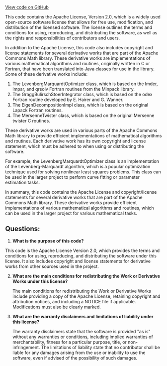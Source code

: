 [View code on GitHub](https://github.com/ergoplatform/ergo/target/streams/_global/assemblyOption/_global/streams/assembly/56690908446da196b01dd7f76de6aa58ba049f63_ec2544ab27e110d2d431bdad7d538ed509b21e62_da39a3ee5e6b4b0d3255bfef95601890afd80709/META-INF/LICENSE_commons-math3-3.2.txt)

This code contains the Apache License, Version 2.0, which is a widely used open-source software license that allows for free use, modification, and distribution of the licensed software. The license outlines the terms and conditions for using, reproducing, and distributing the software, as well as the rights and responsibilities of contributors and users.

In addition to the Apache License, this code also includes copyright and license statements for several derivative works that are part of the Apache Commons Math library. These derivative works are implementations of various mathematical algorithms and routines, originally written in C or Fortran, that have been translated into Java classes for use in the library. Some of these derivative works include:

1. The LevenbergMarquardtOptimizer class, which is based on the lmder, lmpar, and qrsolv Fortran routines from the Minpack library.
2. The GraggBulirschStoerIntegrator class, which is based on the odex Fortran routine developed by E. Hairer and G. Wanner.
3. The EigenDecompositionImpl class, which is based on the original Lapack Fortran routines.
4. The MersenneTwister class, which is based on the original Mersenne twister C routines.

These derivative works are used in various parts of the Apache Commons Math library to provide efficient implementations of mathematical algorithms and routines. Each derivative work has its own copyright and license statement, which must be adhered to when using or distributing the software.

For example, the LevenbergMarquardtOptimizer class is an implementation of the Levenberg-Marquardt algorithm, which is a popular optimization technique used for solving nonlinear least squares problems. This class can be used in the larger project to perform curve fitting or parameter estimation tasks.

In summary, this code contains the Apache License and copyright/license statements for several derivative works that are part of the Apache Commons Math library. These derivative works provide efficient implementations of various mathematical algorithms and routines, which can be used in the larger project for various mathematical tasks.
## Questions: 
 1. **What is the purpose of this code?**

   This code is the Apache License Version 2.0, which provides the terms and conditions for using, reproducing, and distributing the software under this license. It also includes copyright and license statements for derivative works from other sources used in the project.

2. **What are the main conditions for redistributing the Work or Derivative Works under this license?**

   The main conditions for redistributing the Work or Derivative Works include providing a copy of the Apache License, retaining copyright and attribution notices, and including a NOTICE file if applicable. Modifications must also be clearly marked.

3. **What are the warranty disclaimers and limitations of liability under this license?**

   The warranty disclaimers state that the software is provided "as is" without any warranties or conditions, including implied warranties of merchantability, fitness for a particular purpose, title, or non-infringement. The limitations of liability state that no contributor shall be liable for any damages arising from the use or inability to use the software, even if advised of the possibility of such damages.